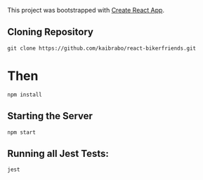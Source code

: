 This project was bootstrapped with [Create React App](https://github.com/facebook/create-react-app).

## Cloning Repository
`git clone https://github.com/kaibrabo/react-bikerfriends.git`
# Then
`npm install`

## Starting the Server
`npm start`

## Running all Jest Tests:
`jest`